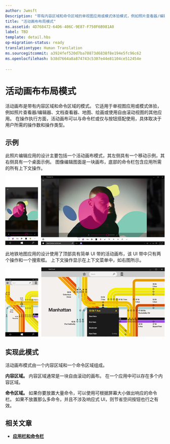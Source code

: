 ```yaml
---
author: Jwmsft
Description: "带有内容区域和命令区域的单视图应用或模式体验模式，例如照片查看器/编辑器、文档查看器、地图、绘画或使用自由滚动视图的其他应用。"
title: "活动画布布局模式"
ms.assetid: 4D768472-64D6-406C-9E87-F750F6B981A0
label: TBD
template: detail.hbs
op-migration-status: ready
translationtype: Human Translation
ms.sourcegitcommit: a3924fef520d7ba70873d6838f8e194e5fc96c62
ms.openlocfilehash: b38d7664a8a874743c5307e44e81104ce512454e

---
```

# <a name="active-canvas-layout-pattern"></a>活动画布布局模式

活动画布是带有内容区域和命令区域的模式。 它适用于单视图应用或模式体验，例如照片查看器/编辑器、文档查看器、地图、绘画或使用自由滚动视图的其他应用。 在操作执行方面，活动画布可以与命令栏或仅与按钮搭配使用，具体取决于用户所需的操作数和操作类型。

## <a name="examples"></a>示例

此照片编辑应用的设计主要包括一个活动画布模式，其左侧具有一个移动示例，其右侧具有一个桌面示例。 图像编辑图面是一块画布，底部的命令栏包含应用所需的所有上下文操作。

![使用活动画布模式的照片编辑器示例](images/uap-photo-pc-phone-700.png)

此地铁地图应用的设计使用了顶部具有简单 UI 带的活动画布，该 UI 带中只有两个操作和一个搜索框。 上下文操作显示在上下文菜单中，如右图所示。

![使用活动画布模式的地图应用示例](images/uap-subway-pc-phone-700.png)


## <a name="implementing-this-pattern"></a>实现此模式

活动画布模式由一个内容区域和一个命令区域组成。

**内容区域。**  内容区域通常是一块自由滚动的画布。 在一个应用中可以存在多个内容区域。

**命令区域。**  如果你要放置大量命令，可以使用可根据屏幕大小做出响应的命令栏。 如果不放置那么多命令，并且不涉及响应式 UI，则节省空间按钮也行之有效。



## <a name="related-articles"></a>相关文章

-   [**应用栏和命令栏**](../controls-and-patterns/app-bars.md)



<!--HONumber=Dec16_HO2-->


